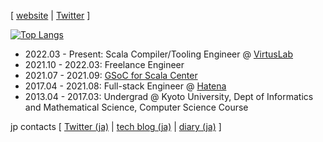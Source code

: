 [ [website](https://tanishiking.github.io/) | [Twitter](https://twitter.com/tanishiking25) ]

[![Top Langs](https://github-readme-stats.vercel.app/api/top-langs/?username=tanishiking&layout=compact)](https://github.com/anuraghazra/github-readme-stats)

- 2022.03 - Present: Scala Compiler/Tooling Engineer @ [VirtusLab](https://www.virtuslab.com/)
- 2021.10 - 2022.03: Freelance Engineer
- 2021.07 - 2021.09: [GSoC for Scala Center](https://github.com/tanishiking/gsoc-2021/blob/main/README.md)
- 2017.04 - 2021.08: Full-stack Engineer @ [Hatena](https://hatena.co.jp/)
- 2013.04 - 2017.03: Undergrad @ Kyoto University, Dept of Informatics and Mathematical Science, Computer Science Course

jp contacts [ [Twitter (ja)](https://twitter.com/tanishiking) | [tech blog (ja)](https://zenn.dev/tanishiking) | [diary (ja)](https://tanishiking24.hatenablog.com/) ]




